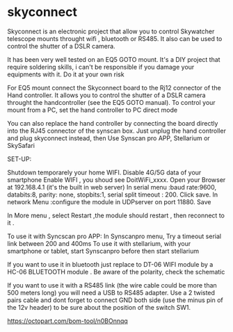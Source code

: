 # skyconnect



Skyconnect is an electronic project that allow you to control Skywatcher telescope mounts throught wifi , bluetooth or RS485. 
It also can be used to control the shutter of a DSLR camera.

It has been very well tested on an EQ5 GOTO mount.
It's a DIY project that require soldering skills, i can't be responsible if you damage your equipments with it. Do it at your own risk

For EQ5 mount connect the Skyconnect board to the Rj12 connector of the Hand controller.
It allows you to control the shutter of a DSLR camera throught the handcontroller (see the EQ5 GOTO manual). 
To control your mount from a PC, set the hand controller to PC direct mode

You can also replace the hand controller by connecting the board directly into the RJ45 connector of the synscan box.
Just unplug the hand controller and plug skyconnect instead, then Use Synscan pro APP, Stellarium or SkySafari

SET-UP:

Shutdown temporarely your home WIFI.
Disable 4G/5G data of your smartphone
Enable WIFI , you shoud see DoitWiFi_xxxx.
Open your Browser at 192.168.4.1 (it's the built in web server)
In serial menu :baud rate:9600, databits:8, parity: none, stopbits:1, serial split timeout : 200. Click save.
In network Menu :configure the module in UDPserver on port 11880. Save

In More menu , select Restart ,the module should restart , then reconnect to it . 

To use it with Syncscan pro APP: In Synscanpro menu, Try a timeout serial link between 200 and 400ms
To use it with stellarium, with your smartphone or tablet, start Synscanpro before then start stellarium

If you want to use it in bluetooth just replace to DT-06 WIFI module by a HC-06 BLUETOOTH module . Be aware of the polarity, check the schematic

If you want to use it with a RS485 link (the wire cable could be more than 500 meters long) you will need a USB to RS485 adapter.
Use a 2 twisted pairs cable and dont forget to connect GND both side (use the minus pin of the 12v header) to be sure about the position of the switch SW1.

https://octopart.com/bom-tool/n0BOnnqq
